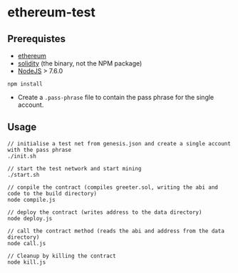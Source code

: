 # ethereum-test

## Prerequistes

- [ethereum](https://github.com/ethereum/go-ethereum/wiki/Building-Ethereum)
- [solidity](https://solidity.readthedocs.io/en/develop/installing-solidity.html) (the binary, not the NPM package)
- [NodeJS](https://nodejs.org/en/) > 7.6.0

```
npm install
```

- Create a `.pass-phrase` file to contain the pass phrase for the single account.

## Usage

```
// initialise a test net from genesis.json and create a single account with the pass phrase
./init.sh

// start the test network and start mining
./start.sh

// conpile the contract (compiles greeter.sol, writing the abi and code to the build directory)
node compile.js

// deploy the contract (writes address to the data directory)
node deploy.js

// call the contract method (reads the abi and address from the data directory)
node call.js

// Cleanup by killing the contract
node kill.js
```
